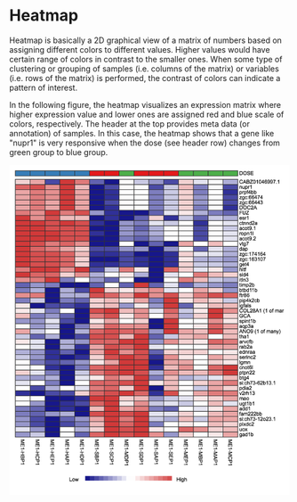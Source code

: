 # Heatmap

Heatmap is basically a 2D graphical view of a matrix of numbers based on assigning different colors to different values. Higher values would have certain range of colors in contrast to the smaller ones. When some type of clustering or grouping of samples (i.e. columns of the matrix) or variables (i.e. rows of the matrix) is performed, the contrast of colors can indicate a pattern of interest. 

In the following figure, the heatmap visualizes an expression matrix where higher expression value and lower ones are assigned red and blue scale of colors, respectively. The header at the top provides meta data (or annotation) of samples. In this case, the heatmap shows that a gene like "nupr1" is very responsive when the dose (see header row) changes from green group to blue group.

![Image](heatmap.png)
